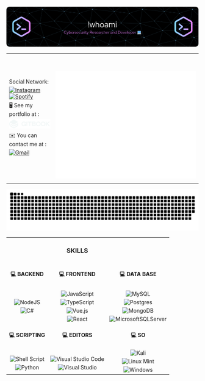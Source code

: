 ![Banner](github-header-image.png)

<div align="center">

| | |
|-|-|
| Social Network: <div style="height: 5px;"></div> [![Instagram](https://img.shields.io/badge/Instagram-%23E4405F.svg?style=for-the-badge&logo=Instagram&logoColor=white)](https://www.instagram.com/angheloflrs/) [![Spotify](https://img.shields.io/badge/Spotify-1ED760?style=for-the-badge&logo=spotify&logoColor=white)](https://open.spotify.com/user/anghelo_flores) <div style="height: 5px;"></div> 🖥️  See my portfolio at : <div style="height: 5px;"></div> [![GitHub](GitBook.png)](https://n0dat4.gitbook.io/n0dat4) <div style="height: 5px;"></div> ✉️ You can contact me at : <div style="height: 5px;"></div> [![Gmail](https://img.shields.io/badge/Gmail-D14836?style=for-the-badge&logo=gmail&logoColor=white)](mailto:n0dat4@duck.com) | <div style="height: 45px;"></div> ![Metrics](/github-metrics.svg) 
| | |


<picture>
  <source media="(prefers-color-scheme: dark)" srcset="https://raw.githubusercontent.com/platane/platane/output/github-contribution-grid-snake-dark.svg">
  <source media="(prefers-color-scheme: light)" srcset="https://raw.githubusercontent.com/platane/platane/output/github-contribution-grid-snake.svg">
  <img alt="github contribution grid snake animation" src="https://raw.githubusercontent.com/platane/platane/output/github-contribution-grid-snake.svg">
</picture>


| | | |
|-|-|-|
| |<h3 align="center">SKILLS</h3>||
| <h4 align="center">💻  BACKEND</h4> | <h4 align="center">💻  FRONTEND</h4>| <h4 align="center">💻  DATA BASE</h4>
| <div style="height: 5px;"></div> <div align="center">![NodeJS](https://img.shields.io/badge/node.js-6DA55F?style=for-the-badge&logo=node.js&logoColor=white) <div style="height: 5px;"></div>![C#](https://img.shields.io/badge/c%23-%23239120.svg?style=for-the-badge&logo=csharp&logoColor=white) |<div style="height: 5px;"></div> <div align="center"> ![JavaScript](https://img.shields.io/badge/javascript-%23323330.svg?style=for-the-badge&logo=javascript&logoColor=%23F7DF1E) <div style="height: 5px;"></div> ![TypeScript](https://img.shields.io/badge/typescript-%23007ACC.svg?style=for-the-badge&logo=typescript&logoColor=white) <div style="height: 5px;"></div> ![Vue.js](https://img.shields.io/badge/vuejs-%2335495e.svg?style=for-the-badge&logo=vuedotjs&logoColor=%234FC08D) <div style="height: 5px;"></div> ![React](https://img.shields.io/badge/react-%2320232a.svg?style=for-the-badge&logo=react&logoColor=%2361DAFB)| <div style="height: 5px;"></div> <div align="center"> ![MySQL](https://img.shields.io/badge/mysql-4479A1.svg?style=for-the-badge&logo=mysql&logoColor=white) <div style="height: 5px;"></div> ![Postgres](https://img.shields.io/badge/postgres-%23316192.svg?style=for-the-badge&logo=postgresql&logoColor=white) <div style="height: 5px;"></div> ![MongoDB](https://img.shields.io/badge/MongoDB-%234ea94b.svg?style=for-the-badge&logo=mongodb&logoColor=white) <div style="height: 5px;"></div> ![MicrosoftSQLServer](https://img.shields.io/badge/Microsoft%20SQL%20Server-CC2927?style=for-the-badge&logo=microsoft%20sql%20server&logoColor=white)
| <h4 align="center">💻  SCRIPTING</h4>  | <h4 align="center">💻  EDITORS </h4> | <h4 align="center">💻 SO </h4> |
| <div style="height: 5px;"></div><div style="height: 5px;"></div> <div align="center"> ![Shell Script](https://img.shields.io/badge/shell_script-%23121011.svg?style=for-the-badge&logo=gnu-bash&logoColor=white) <div style="height: 5px;"></div>![Python](https://img.shields.io/badge/python-3670A0?style=for-the-badge&logo=python&logoColor=ffdd54) | <div style="height: 5px;"></div> <div style="height: 5px;"></div> <div align="center"> ![Visual Studio Code](https://img.shields.io/badge/Visual%20Studio%20Code-0078d7.svg?style=for-the-badge&logo=visual-studio-code&logoColor=white) <div style="height: 5px;"></div> ![Visual Studio](https://img.shields.io/badge/Visual%20Studio-5C2D91.svg?style=for-the-badge&logo=visual-studio&logoColor=white) |  <div align="center"> ![Kali](https://img.shields.io/badge/Kali-268BEE?style=for-the-badge&logo=kalilinux&logoColor=white) <div style="height: 5px;"></div> ![Linux Mint](https://img.shields.io/badge/Linux%20Mint-87CF3E?style=for-the-badge&logo=Linux%20Mint&logoColor=white)  <div style="height: 5px;"></div>![Windows](https://img.shields.io/badge/Windows-0078D6?style=for-the-badge&logo=windows&logoColor=white) |

</div>